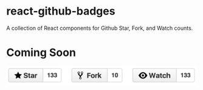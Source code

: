 # react-github-badges

A collection of React components for Github Star, Fork, and Watch counts.

# Coming Soon

![Demo](demo/demo.png?raw=true "Demo")
